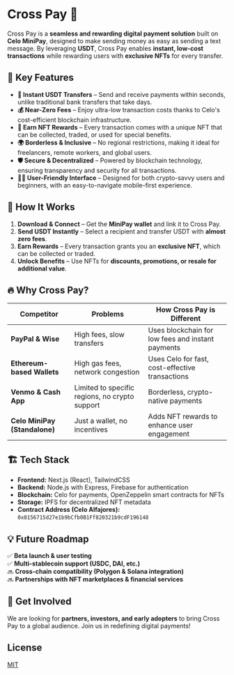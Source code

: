 # Cross Pay 🚀  

Cross Pay is a **seamless and rewarding digital payment solution** built on **Celo MiniPay**, designed to make sending money as easy as sending a text message. By leveraging **USDT**, Cross Pay enables **instant, low-cost transactions** while rewarding users with **exclusive NFTs** for every transfer.  

## 🌟 Key Features  

- **📲 Instant USDT Transfers** – Send and receive payments within seconds, unlike traditional bank transfers that take days.  
- **💰 Near-Zero Fees** – Enjoy ultra-low transaction costs thanks to Celo's cost-efficient blockchain infrastructure.  
- **🎁 Earn NFT Rewards** – Every transaction comes with a unique NFT that can be collected, traded, or used for special benefits.  
- **🌍 Borderless & Inclusive** – No regional restrictions, making it ideal for freelancers, remote workers, and global users.  
- **🛡️ Secure & Decentralized** – Powered by blockchain technology, ensuring transparency and security for all transactions.  
- **👩‍💻 User-Friendly Interface** – Designed for both crypto-savvy users and beginners, with an easy-to-navigate mobile-first experience.  

## 🚀 How It Works  

1. **Download & Connect** – Get the **MiniPay wallet** and link it to Cross Pay.  
2. **Send USDT Instantly** – Select a recipient and transfer USDT with **almost zero fees**.  
3. **Earn Rewards** – Every transaction grants you an **exclusive NFT**, which can be collected or traded.  
4. **Unlock Benefits** – Use NFTs for **discounts, promotions, or resale for additional value**.  

## 🔥 Why Cross Pay?  

| Competitor                 | Problems                                     | How Cross Pay is Different                         |
|----------------------------|----------------------------------------------|---------------------------------------------------|
| **PayPal & Wise**         | High fees, slow transfers                    | Uses blockchain for low fees and instant payments |
| **Ethereum-based Wallets** | High gas fees, network congestion            | Uses Celo for fast, cost-effective transactions  |
| **Venmo & Cash App**      | Limited to specific regions, no crypto support | Borderless, crypto-native payments              |
| **Celo MiniPay (Standalone)** | Just a wallet, no incentives              | Adds NFT rewards to enhance user engagement     |

## 🏗️ Tech Stack  

- **Frontend:** Next.js (React), TailwindCSS  
- **Backend:** Node.js with Express, Firebase for authentication  
- **Blockchain:** Celo for payments, OpenZeppelin smart contracts for NFTs  
- **Storage:** IPFS for decentralized NFT metadata  
- **Contract Address (Celo Alfajores):** `0x8156715d27e1b9bCfb0B1Ff820321b9cdF196148`

## 💡 Future Roadmap  

✅ **Beta launch & user testing**  
✅ **Multi-stablecoin support (USDC, DAI, etc.)**  
🔜 **Cross-chain compatibility (Polygon & Solana integration)**  
🔜 **Partnerships with NFT marketplaces & financial services**  

## 🤝 Get Involved  

We are looking for **partners, investors, and early adopters** to bring Cross Pay to a global audience. Join us in redefining digital payments!  


## License
[MIT](LICENSE)
